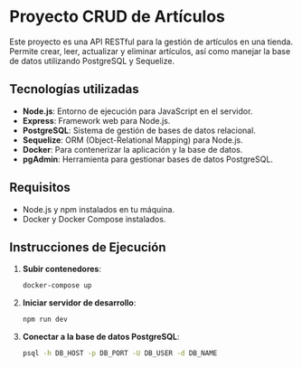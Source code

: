 # Proyecto CRUD de Artículos

Este proyecto es una API RESTful para la gestión de artículos en una tienda. Permite crear, leer, actualizar y eliminar artículos, así como manejar la base de datos utilizando PostgreSQL y Sequelize.

## Tecnologías utilizadas

- **Node.js**: Entorno de ejecución para JavaScript en el servidor.
- **Express**: Framework web para Node.js.
- **PostgreSQL**: Sistema de gestión de bases de datos relacional.
- **Sequelize**: ORM (Object-Relational Mapping) para Node.js.
- **Docker**: Para contenerizar la aplicación y la base de datos.
- **pgAdmin**: Herramienta para gestionar bases de datos PostgreSQL.

## Requisitos

- Node.js y npm instalados en tu máquina.
- Docker y Docker Compose instalados.

## Instrucciones de Ejecución

1. **Subir contenedores**:  
   ```bash
   docker-compose up

2. **Iniciar servidor de desarrollo**:  
   ```bash
   npm run dev

3. **Conectar a la base de datos PostgreSQL**:  
   ```bash
   psql -h DB_HOST -p DB_PORT -U DB_USER -d DB_NAME
